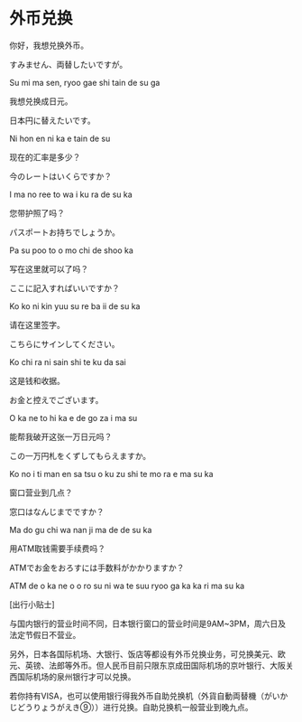 # 外币兑换

你好，我想兑换外币。

すみません、両替したいですが。

Su mi ma sen, ryoo gae shi tain de su ga

 

我想兑换成日元。

日本円に替えたいです。

Ni hon en ni ka e tain de su

 

现在的汇率是多少？

今のレートはいくらですか？

I ma no ree to wa i ku ra de su ka


您带护照了吗？

パスポートお持ちでしょうか。

Pa su poo to o mo chi de shoo ka

 

写在这里就可以了吗？

ここに記入すればいいですか？

Ko ko ni kin yuu su re ba ii de su ka

 

请在这里签字。

こちらにサインしてください。

Ko chi ra ni sain shi te ku da sai


这是钱和收据。

お金と控えでございます。

O ka ne to hi ka e de go za i ma su

 

能帮我破开这张一万日元吗？

この一万円札をくずしてもらえますか。

Ko no i ti man en sa tsu o ku zu shi te mo ra e ma su ka

 

窗口营业到几点？

窓口はなんじまでですか？

Ma do gu chi wa nan ji ma de de su ka


用ATM取钱需要手续费吗？

ATMでお金をおろすには手数料がかかりますか？

ATM de o ka ne o o ro su ni wa te suu ryoo ga ka ka ri ma su ka


[出行小贴士]

与国内银行的营业时间不同，日本银行窗口的营业时间是9AM~3PM，周六日及法定节假日不营业。

另外，日本各国际机场、大银行、饭店等都设有外币兑换业务，可兑换美元、欧元、英镑、法郎等外币。但人民币目前只限东京成田国际机场的京叶银行、大阪关西国际机场的泉州银行才可以兑换。

若你持有VISA，也可以使用银行得我外币自助兑换机（外貨自動両替機（がいかじどうりょうがえき⑨））进行兑换。自助兑换机一般营业到晚九点。